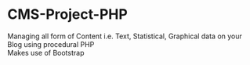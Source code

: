 # CMS-Project-PHP
Managing all form of Content i.e. Text, Statistical, Graphical data on your Blog using procedural PHP<br>
Makes use of Bootstrap
